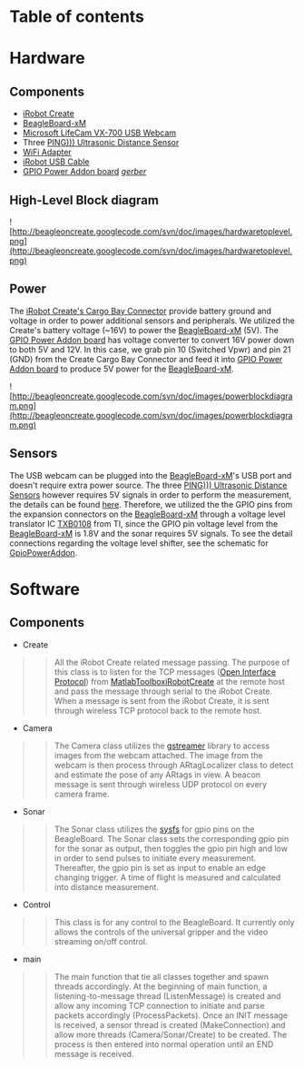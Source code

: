# Table of contents #


# Hardware #
## Components ##
  * [iRobot Create](http://store.irobot.com/shop/index.jsp?categoryId=3311368)
  * [BeagleBoard-xM](http://beagleboard.org/)
  * [Microsoft LifeCam VX-700 USB Webcam](http://www.amazon.com/Microsoft-LifeCam-VX-700/dp/B002JXKGFA)
  * Three [PING))) Ultrasonic Distance Sensor](http://www.parallax.com/tabid/768/ProductID/92/Default.aspx)
  * [WiFi Adapter](http://www.newegg.com/Product/Product.aspx?Item=N82E16833315091)
  * [iRobot USB Cable](http://store.irobot.com/product/index.jsp?productId=2818673)
  * [GPIO Power Addon board](http://beagleoncreate.googlecode.com/svn/GpioPowerAddon/GpioPowerAddon.pdf) _[gerber](http://beagleoncreate.googlecode.com/svn/GpioPowerAddon/gerber/gerber.zip)_

## High-Level Block diagram ##
![http://beagleoncreate.googlecode.com/svn/doc/images/hardwaretoplevel.png](http://beagleoncreate.googlecode.com/svn/doc/images/hardwaretoplevel.png)

## Power ##
The [iRobot Create's Cargo Bay Connector](http://www.irobot.com/filelibrary/pdfs/hrd/create/Create%20Open%20Interface_v2.pdf) provide battery ground and voltage in order to power additional sensors and peripherals. We utilized the Create's battery voltage (~16V) to power the [BeagleBoard-xM](http://beagleboard.org/) (5V). The [GPIO Power Addon board](http://beagleoncreate.googlecode.com/svn/GpioPowerAddon/GpioPowerAddon.pdf) has voltage converter to convert 16V power down to both 5V and 12V. In this case, we grab pin 10 (Switched Vpwr) and pin 21 (GND) from the Create Cargo Bay Connector and feed it into [GPIO Power Addon board](http://beagleoncreate.googlecode.com/svn/GpioPowerAddon/GpioPowerAddon.pdf) to produce 5V power for the [BeagleBoard-xM](http://beagleboard.org/).

![http://beagleoncreate.googlecode.com/svn/doc/images/powerblockdiagram.png](http://beagleoncreate.googlecode.com/svn/doc/images/powerblockdiagram.png)

## Sensors ##
The USB webcam can be plugged into the [BeagleBoard-xM](http://beagleboard.org/)'s USB port and doesn't require extra power source. The three [PING))) Ultrasonic Distance Sensors](http://www.parallax.com/tabid/768/ProductID/92/Default.aspx) however requires 5V signals in order to perform the measurement, the details can be found [here](http://www.parallax.com/Portals/0/Downloads/docs/prod/acc/28015-PING-v1.6.pdf). Therefore, we utilized the the GPIO pins from the expansion connectors on the [BeagleBoard-xM](http://beagleboard.org/) through a voltage level translator IC [TXB0108](http://www.ti.com/lit/ds/symlink/txb0108.pdf) from TI, since the GPIO pin voltage level from the [BeagleBoard-xM](http://beagleboard.org/) is 1.8V and the sonar requires 5V signals. To see the detail connections regarding the voltage level shifter, see the schematic for [GpioPowerAddon](http://beagleoncreate.googlecode.com/svn/GpioPowerAddon/GpioPowerAddon.pdf).
# Software #
## Components ##
  * Create
> > All the iRobot Create related message passing. The purpose of this class is to listen for the TCP messages ([Open Interface Protocol](http://www.irobot.com/filelibrary/pdfs/hrd/create/Create%20Open%20Interface_v2.pdf)) from [MatlabToolboxiRobotCreate](http://code.google.com/p/beagleoncreate/source/browse/#svn%2FMatlabToolboxiRobotCreate) at the remote host and pass the message through serial to the iRobot Create. When a message is sent from the iRobot Create, it is sent through wireless TCP protocol back to the remote host.

  * Camera
> > The Camera class utilizes the [gstreamer](http://gstreamer.freedesktop.org/) library to access images from the webcam attached. The image from the webcam is then process through ARtagLocalizer class to detect and estimate the pose of any ARtags in view. A beacon message is sent through wireless UDP protocol on every camera frame.

  * Sonar
> > The Sonar class utilizes the [sysfs](http://en.wikipedia.org/wiki/Sysfs) for gpio pins on the BeagleBoard. The Sonar class sets the corresponding gpio pin for the sonar as output, then toggles the gpio pin high and low in order to send pulses to initiate every measurement. Thereafter, the gpio pin is set as input to enable an edge changing trigger. A time of flight is measured and calculated into distance measurement.

  * Control
> > This class is for any control to the BeagleBoard. It currently only allows the controls of the universal gripper and the video streaming on/off control.

  * main
> > The main function that tie all classes together and spawn threads accordingly. At the beginning of main function, a listening-to-message thread (ListenMessage) is created and allow any incoming TCP connection to initiate and parse packets accordingly (ProcessPackets). Once an INIT message is received, a sensor thread is created (MakeConnection) and allow more threads (Camera/Sonar/Create) to be created. The process is then entered into normal operation until an END message is received.